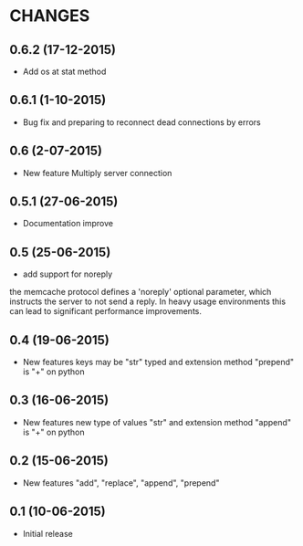 # CHANGES

## 0.6.2 (17-12-2015)

- Add os at stat method

## 0.6.1 (1-10-2015)

- Bug fix and preparing to reconnect dead connections by errors

## 0.6 (2-07-2015)

- New feature Multiply server connection

## 0.5.1 (27-06-2015)

- Documentation improve

## 0.5 (25-06-2015)

- add support for noreply

the memcache protocol defines a 'noreply' optional parameter, which
instructs the server to not send a reply. In heavy usage environments
this can lead to significant performance improvements.

## 0.4 (19-06-2015)

- New features keys may be "str" typed and extension method "prepend" is "+" on python

## 0.3 (16-06-2015)

- New features new type of values "str" and extension method "append" is "+" on python

## 0.2 (15-06-2015)

- New features "add", "replace", "append", "prepend"

## 0.1 (10-06-2015)

- Initial release
